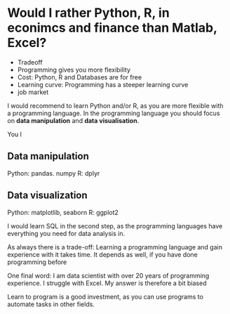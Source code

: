 # Would I rather Python, R, in econimcs and finance than Matlab, Excel?

- Tradeoff
- Programming gives you more flexibility
- Cost: Python, R and Databases are for free
- Learning curve: Programming has a steeper learning curve
- job market

I would recommend to learn Python and/or R, as you are more flexible with a programming language. In the programming language you should focus on __data manipulation__ and __data visualisation__.

You l

## Data manipulation

Python: pandas. numpy
R: dplyr

## Data visualization

Python: matplotlib, seaborn
R: ggplot2

I would learn SQL in the second step, as the programming languages have everything you need for data analysis in. 

As always there is a trade-off: Learning a programming language and gain experience with it takes time. It depends as well, if you have done programming before

One final word: I am data scientist with over 20 years of programming experience. I struggle with Excel. My answer is therefore a bit biased

Learn to program is a good investment, as you can use programs to automate tasks in other fields.